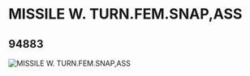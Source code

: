 # MISSILE W. TURN.FEM.SNAP,ASS
## 94883
![MISSILE W. TURN.FEM.SNAP,ASS](https://lc-www-live-s.legocdn.com/media/bricks/5/2/6064789.jpg)